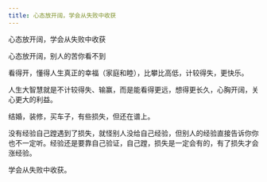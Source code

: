 ```yaml
---
title: 心态放开阔，学会从失败中收获
---
```

心态放开阔，学会从失败中收获

心态放开阔，别人的苦你看不到

看得开，懂得人生真正的幸福（家庭和睦），比攀比高低，计较得失，更快乐。

人生大智慧就是不计较得失、输赢，而是能看得更远，想得更长久，心胸开阔，关心更大的利益。

结婚，装修，买车子，有些损失，但还在谱上。

没有经验自己蹚遇到了损失，就怪别人没给自己经验，但别人的经验直接告诉你你也不一定听。经验还是要靠自己验证，自己蹚，损失是一定会有的，有了损失才会涨经验。

学会从失败中收获。
